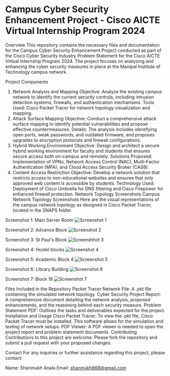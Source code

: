 # Campus Cyber Security Enhancement Project - Cisco AICTE Virtual Internship Program 2024
Overview
This repository contains the necessary files and documentation for the Campus Cyber Security Enhancement Project conducted as part of the Cisco Cyber Security Industry Problem Statement for the Cisco AICTE Virtual Internship Program 2024. The project focuses on analyzing and enhancing the cyber security measures in place at the Manipal Institute of Technology campus network.

Project Components
1. Network Analysis and Mapping
Objective: Analyze the existing campus network to identify the current security controls, including intrusion detection systems, firewalls, and authentication mechanisms.
Tools Used: Cisco Packet Tracer for network topology visualization and mapping.
2. Attack Surface Mapping
Objective: Conduct a comprehensive attack surface mapping to identify potential vulnerabilities and propose effective countermeasures.
Details: The analysis includes identifying open ports, weak passwords, and outdated firmware, and proposes upgrades to encryption protocols and firewall configurations.
3. Hybrid Working Environment
Objective: Design and architect a secure hybrid working environment for faculty and students that ensures secure access both on-campus and remotely.
Solutions Proposed: Implementation of VPNs, Network Access Control (NAC), Multi-Factor Authentication (MFA), and Cloud Access Security Broker (CASB).
4. Content Access Restriction
Objective: Develop a network solution that restricts access to non-educational websites and ensures that only approved web content is accessible by students.
Technology Used: Deployment of Cisco Umbrella for DNS filtering and Cisco Firepower for enhanced firewall protection.
Network Topology Screenshots
Campus Network Topology Screenshots
Here are the visual representations of the campus network topology as designed in Cisco Packet Tracer, located in the SNAPS folder.

Screenshot 1: Main Server Room
![Screenshot 1](https://github.com/user-attachments/assets/9469e745-3568-4f09-941b-3ff16d20cb9c)


Screenshot 2: Advance Block
![Screenshot 2](https://github.com/user-attachments/assets/7dfb97df-7ce6-4605-81d4-19a39eda00db)

Screenshot 3: St Paul's Block
![Screenshhot 3](https://github.com/user-attachments/assets/bc2ba556-9cc7-456b-ba07-52ce3467a5d1)

Screenshot 4: Hostel blocks
![Screenshot 4](https://github.com/user-attachments/assets/1057f13f-4d50-4df9-b53c-de6c23e59150)

Screenshot 5: Academic Block 4
![Screenshot 5](https://github.com/user-attachments/assets/2a8cbd02-a956-4a3c-b165-48bf55f5cde8)

Screenshot 6: Library Building
![Screenshot 6](https://github.com/user-attachments/assets/bdb3c98d-c796-4509-9fe9-68e1b7bfcfd5)

Screenshot 7: Block 18
![Screenshot 7](https://github.com/user-attachments/assets/f3494e25-3a41-4540-ad8a-8189ba67ab71)

Files Included in the Repository
Packet Tracer Network File: A .pkt file containing the simulated network topology.
Cyber Security Project Report: A comprehensive document detailing the network analysis, proposed enhancements, and the reasoning behind each security measure.
Problem Statement PDF: Outlines the tasks and deliverables expected for the project.
Installation and Usage
Cisco Packet Tracer: To view the .pkt file, Cisco Packet Tracer must be installed. This software allows for the simulation and testing of network setups.
PDF Viewer: A PDF viewer is needed to open the project report and problem statement documents.
Contributing
Contributions to this project are welcome. Please fork the repository and submit a pull request with your proposed changes.

Contact
For any inquiries or further assistance regarding this project, please contact:

Name: Shanmukh Anala
Email: shanmukh868@gmail.com
